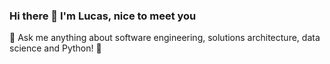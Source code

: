 ### Hi there 👋 I'm Lucas, nice to meet you

💬 Ask me anything about software engineering, solutions architecture, data science and Python! 🐍  
